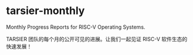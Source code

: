 # tarsier-monthly

Monthly Progress Reports for RISC-V Operating Systems.

TARSIER 团队的每个月的公开可见的进展。让我们一起见证 RISC-V 软件生态的快速发展！
